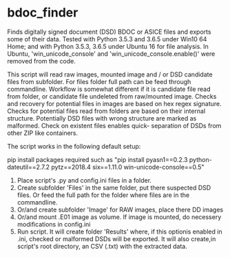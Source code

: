# bdoc_finder
Finds digitally signed document (DSD) BDOC or ASICE files and exports some of their data. 
Tested with Python 3.5.3 and 3.6.5 under Win10 64 Home; and with Python 3.5.3, 3.6.5 under Ubuntu 16 for file analysis.
In Ubuntu, 'win_unicode_console' and 'win_unicode_console.enable()' were removed from the code.

This script will read raw images, mounted image and / or DSD candidate files from subfolder.
For files folder full path can be feed through commandline.
Workflow is somewhat different if it is candidate file read from folder, or candidate file
undeleted from raw/mounted image. Checks and recovery for potential files in images are 
based on hex regex signature. Checks for potential files read from folders are based on their internal structure.
Potentially DSD files with wrong structure are marked as malformed. Check on existent files enables quick-
separation of DSDs from other ZIP like containers.

The script works in the following default setup:

pip install packages required such as 
"pip install pyasn1==0.2.3 python-dateutil==2.7.2 pytz==2018.4 six==1.11.0 win-unicode-console==0.5"

1. Place script's .py and config.ini files in a folder. 
2. Create subfolder 'Files' in the same folder, put there suspected DSD files.
Or feed the full path for the folder where files are in the commandline.
3. Or/and create subfolder 'Image' for RAW images, place there DD images
4. Or/and mount .E01 image as volume. If image is mounted, do necessery modifications in config.ini
5. Run script. It will create folder 'Results' where, if this optionis enabled in .ini, checked
or malformed DSDs will be exported. It will also create,in script's root directory, an CSV (.txt)
with the extracted data.

